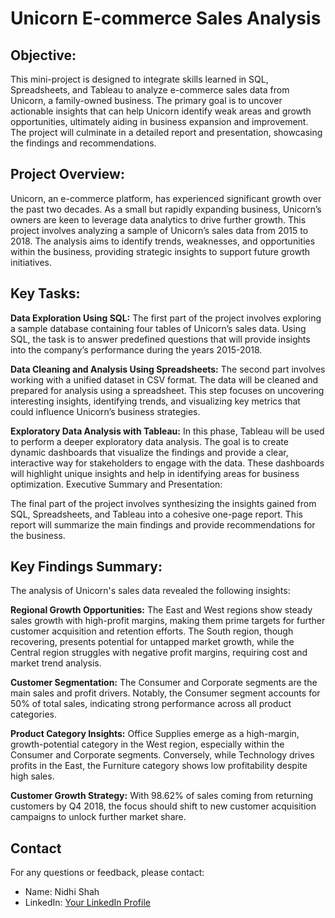 # Unicorn E-commerce Sales Analysis

## Objective:

This mini-project is designed to integrate skills learned in SQL, Spreadsheets, and Tableau to analyze e-commerce sales data from Unicorn, a family-owned business. The primary goal is to uncover actionable insights that can help Unicorn identify weak areas and growth opportunities, ultimately aiding in business expansion and improvement. The project will culminate in a detailed report and presentation, showcasing the findings and recommendations.


## Project Overview:

Unicorn, an e-commerce platform, has experienced significant growth over the past two decades. As a small but rapidly expanding business, Unicorn’s owners are keen to leverage data analytics to drive further growth. This project involves analyzing a sample of Unicorn’s sales data from 2015 to 2018. The analysis aims to identify trends, weaknesses, and opportunities within the business, providing strategic insights to support future growth initiatives.

## Key Tasks:

**Data Exploration Using SQL:** The first part of the project involves exploring a sample database containing four tables of Unicorn’s sales data. Using SQL, the task is to answer predefined questions that will provide insights into the company’s performance during the years 2015-2018.

**Data Cleaning and Analysis Using Spreadsheets:** The second part involves working with a unified dataset in CSV format. The data will be cleaned and prepared for analysis using a spreadsheet. This step focuses on uncovering interesting insights, identifying trends, and visualizing key metrics that could influence Unicorn’s business strategies.

**Exploratory Data Analysis with Tableau:** In this phase, Tableau will be used to perform a deeper exploratory data analysis. The goal is to create dynamic dashboards that visualize the findings and provide a clear, interactive way for stakeholders to engage with the data. These dashboards will highlight unique insights and help in identifying areas for business optimization. Executive Summary and Presentation:

The final part of the project involves synthesizing the insights gained from SQL, Spreadsheets, and Tableau into a cohesive one-page report. This report will summarize the main findings and provide recommendations for the business.

## Key Findings Summary:

The analysis of Unicorn's sales data revealed the following insights:

**Regional Growth Opportunities:** The East and West regions show steady sales growth with high-profit margins, making them prime targets for further customer acquisition and retention efforts. The South region, though recovering, presents potential for untapped market growth, while the Central region struggles with negative profit margins, requiring cost and market trend analysis.

**Customer Segmentation:** The Consumer and Corporate segments are the main sales and profit drivers. Notably, the Consumer segment accounts for 50% of total sales, indicating strong performance across all product categories.

**Product Category Insights:** Office Supplies emerge as a high-margin, growth-potential category in the West region, especially within the Consumer and Corporate segments. Conversely, while Technology drives profits in the East, the Furniture category shows low profitability despite high sales.

**Customer Growth Strategy:** With 98.62% of sales coming from returning customers by Q4 2018, the focus should shift to new customer acquisition campaigns to unlock further market share.

## Contact

For any questions or feedback, please contact:
- Name: Nidhi Shah
- LinkedIn: [Your LinkedIn Profile](<https://www.linkedin.com/in/nidhishah01>)


